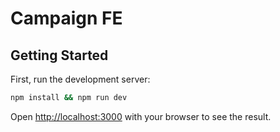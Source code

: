 # Campaign FE

## Getting Started

First, run the development server:

```bash
npm install && npm run dev
```

Open [http://localhost:3000](http://localhost:3000) with your browser to see the result.
